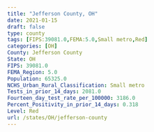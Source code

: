 ```yaml
---
title: "Jefferson County, OH"
date: 2021-01-15
draft: false
type: county
tags: [FIPS:39081.0,FEMA:5.0,Small metro,Red]
categories: [OH]
County: Jefferson County
State: OH
FIPS: 39081.0
FEMA_Region: 5.0
Population: 65325.0
NCHS_Urban_Rural_Classification: Small metro
Tests_in_prior_14_days: 2081.0
Fourteen_day_test_rate_per_100000: 3186.0
Percent_Positivity_in_prior_14_days: 0.318
Level: Red
url: /states/OH/jefferson-county
---
```



